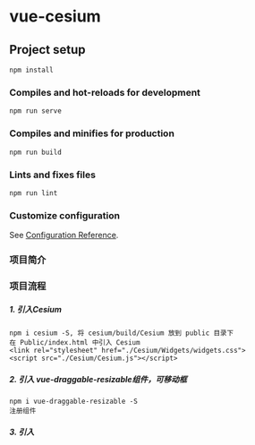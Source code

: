 # vue-cesium

## Project setup
```
npm install
```

### Compiles and hot-reloads for development
```
npm run serve
```

### Compiles and minifies for production
```
npm run build
```

### Lints and fixes files
```
npm run lint
```

### Customize configuration
See [Configuration Reference](https://cli.vuejs.org/config/).



### 项目简介

### 项目流程

##### 1. 引入Cesium 
    npm i cesium -S, 将 cesium/build/Cesium 放到 public 目录下
    在 Public/index.html 中引入 Cesium
    <link rel="stylesheet" href="./Cesium/Widgets/widgets.css">
    <script src="./Cesium/Cesium.js"></script>

##### 2. 引入 vue-draggable-resizable组件，可移动框
    npm i vue-draggable-resizable -S
    注册组件
##### 3. 引入
